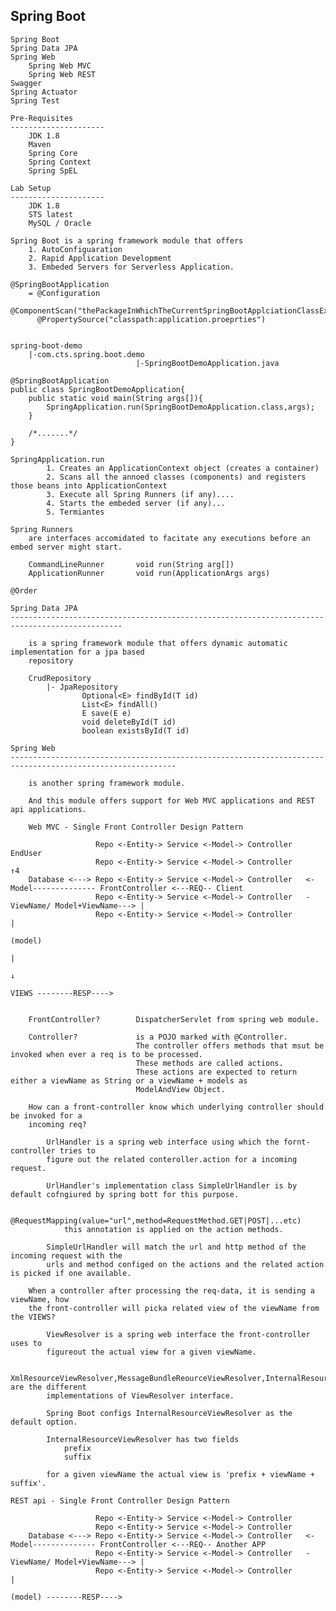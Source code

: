 Spring Boot
------------------------------

    Spring Boot
    Spring Data JPA
    Spring Web
        Spring Web MVC
        Spring Web REST
    Swagger
    Spring Actuator
    Spring Test

    Pre-Requisites
    ---------------------
        JDK 1.8
        Maven 
        Spring Core
        Spring Context
        Spring SpEL
    
    Lab Setup
    ---------------------
        JDK 1.8
        STS latest
        MySQL / Oracle

    Spring Boot is a spring framework module that offers
        1. AutoConfiguaration
        2. Rapid Application Development
        3. Embeded Servers for Serverless Application.

    @SpringBootApplication
        = @Configuration
          @ComponentScan("thePackageInWhichTheCurrentSpringBootApplciationClassExists")
          @PropertySource("classpath:application.proeprties")


    spring-boot-demo
        |-com.cts.spring.boot.demo
                                |-SpringBootDemoApplication.java

    @SpringBootApplication
    public class SpringBootDemoApplication{
        public static void main(String args[]){
            SpringApplication.run(SpringBootDemoApplication.class,args);
        }

        /*.......*/
    }                                

    SpringApplication.run
            1. Creates an ApplicationContext object (creates a container)
            2. Scans all the annoed classes (components) and registers those beans into ApplicationContext
            3. Execute all Spring Runners (if any)....
            4. Starts the embeded server (if any)...
            5. Termiantes

    Spring Runners
        are interfaces accomidated to facitate any executions before an embed server might start.
        
        CommandLineRunner       void run(String arg[])
        ApplicationRunner       void run(ApplicationArgs args)

    @Order

    Spring Data JPA
    -----------------------------------------------------------------------------------------------

        is a spring framework module that offers dynamic automatic implementation for a jpa based
        repository

        CrudRepository
            |- JpaRepository
                    Optional<E> findById(T id)          
                    List<E> findAll()
                    E save(E e)
                    void deleteById(T id)
                    boolean existsById(T id)

    Spring Web
    -----------------------------------------------------------------------------------------------------------

        is another spring framework module.

        And this module offers support for Web MVC applications and REST api applications.

        Web MVC - Single Front Controller Design Pattern

                       Repo <-Entity-> Service <-Model-> Controller                                                   EndUser
                       Repo <-Entity-> Service <-Model-> Controller                                                     ↑4
        Database <---> Repo <-Entity-> Service <-Model-> Controller   <-Model-------------- FrontController <---REQ-- Client
                       Repo <-Entity-> Service <-Model-> Controller   -ViewName/ Model+ViewName---> | 
                       Repo <-Entity-> Service <-Model-> Controller                                 |        
                                                                                                  (model)
                                                                                                    |
                                                                                                    ↓
                                                                                                   VIEWS --------RESP----> 
                                                                                             

        FrontController?        DispatcherServlet from spring web module.

        Controller?             is a POJO marked with @Controller.
                                The controller offers methods that msut be invoked when ever a req is to be processed.
                                These methods are called actions.
                                These actions are expected to return either a viewName as String or a viewName + models as
                                ModelAndView Object.

        How can a front-controller know which underlying controller should be invoked for a 
        incoming req?

            UrlHandler is a spring web interface using which the fornt-controller tries to
            figure out the related conteroller.action for a incoming request.

            UrlHandler's implementation class SimpleUrlHandler is by default cofngiured by spring bott for this purpose.

            @RequestMapping(value="url",method=RequestMethod.GET|POST|...etc)
                this annotation is applied on the action methods.

            SimpleUrlHandler will match the url and http method of the incoming request with the
            urls and method configed on the actions and the related action is picked if one available.

        When a controller after processing the req-data, it is sending a viewName, how 
        the front-controller will picka related view of the viewName from the VIEWS?

            ViewResolver is a spring web interface the front-controller uses to
            figureout the actual view for a given viewName.

            XmlResourceViewResolver,MessageBundleReourceViewResolver,InternalResourceViewResolver are the different
            implementations of ViewResolver interface.

            Spring Boot configs InternalResourceViewResolver as the default option.

            InternalResourceViewResolver has two fields
                prefix
                suffix

            for a given viewName the actual view is 'prefix + viewName + suffix'.

    REST api - Single Front Controller Design Pattern

                       Repo <-Entity-> Service <-Model-> Controller
                       Repo <-Entity-> Service <-Model-> Controller                                                         
        Database <---> Repo <-Entity-> Service <-Model-> Controller   <-Model-------------- FrontController <---REQ-- Another APP
                       Repo <-Entity-> Service <-Model-> Controller   -ViewName/ Model+ViewName---> | 
                       Repo <-Entity-> Service <-Model-> Controller                                 |        
                                                                                                  (model) --------RESP----> 
      